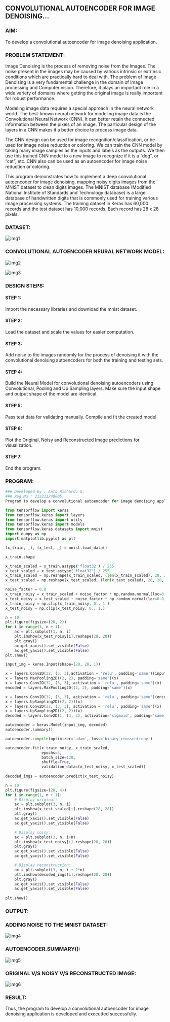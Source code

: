 ## CONVOLUTIONAL AUTOENCODER FOR IMAGE DENOISING...

### AIM:

To develop a convolutional autoencoder for image denoising application.

### PROBLEM STATEMENT:

Image Denoising is the process of removing noise from the Images. The noise present in the images may be caused by various intrinsic or extrinsic conditions which are practically hard to deal with. The problem of Image Denoising is a very fundamental challenge in the domain of Image processing and Computer vision. Therefore, it plays an important role in a wide variety of domains where getting the original image is really important for robust performance.

Modeling image data requires a special approach in the neural network world. The best-known neural network for modeling image data is the Convolutional Neural Network (CNN).
It can better retain the connected information between the pixels of an image. The particular design of the layers in a CNN makes it a better choice to process image data.

The CNN design can be used for image recognition/classification, or be used for image noise reduction or coloring. We can train the CNN model by taking many image samples as the inputs and labels as the outputs. We then use this trained CNN model to a new image to recognize if it is a “dog”, or “cat”, etc. CNN also can be used as an autoencoder for image noise reduction or coloring.

This program demonstrates how to implement a deep convolutional autoencoder for image denoising, mapping noisy digits images from the MNIST dataset to clean digits images.
The MNIST database (Modified National Institute of Standards and Technology database) is a large database of handwritten digits that is commonly used for training various image processing systems. The training dataset in Keras has 60,000 records and the test dataset has 10,000 records. Each record has 28 x 28 pixels.

### DATASET:

![img1](https://user-images.githubusercontent.com/93427534/202606749-39e6786e-48f8-4469-b741-c1e8e3583191.png)

### CONVOLUTIONAL AUTOENCODER NEURAL NETWORK MODEL:

![img2](https://user-images.githubusercontent.com/93427534/202607417-080ebc32-7682-4ca9-a675-86ab54b3aca6.png)

![img3](https://user-images.githubusercontent.com/93427534/202608426-1a2dfc36-9810-4fd4-9ea0-f1b794aa706c.png)

### DESIGN STEPS:

#### STEP 1:

Import the necessary libraries and download the mnist dataset.

#### STEP 2:

Load the dataset and scale the values for easier computation.

#### STEP 3:

Add noise to the images randomly for the process of denoising it with the convolutional denoising autoencoders for both the training and testing sets.

#### STEP 4:

Build the Neural Model for convolutional denoising autoencoders using Convolutional, Pooling and Up Sampling layers. Make sure the input shape and output shape of the model are identical.

#### STEP 5:

Pass test data for validating manually. Compile and fit the created model.

#### STEP 6:

Plot the Original, Noisy and Reconstructed Image predictions for visualization.

#### STEP 7:

End the program.

### PROGRAM:

```python
### Developed by : Anto Richard. S,
### Reg.No : 212221240005,
Program to develop a convolutional autoencoder for image denoising application.

from tensorflow import keras
from tensorflow.keras import layers
from tensorflow.keras import utils
from tensorflow.keras import models
from tensorflow.keras.datasets import mnist
import numpy as np
import matplotlib.pyplot as plt

(x_train, _), (x_test, _) = mnist.load_data()

x_train.shape

x_train_scaled = x_train.astype('float32') / 255.
x_test_scaled = x_test.astype('float32') / 255.
x_train_scaled = np.reshape(x_train_scaled, (len(x_train_scaled), 28, 28, 1))
x_test_scaled = np.reshape(x_test_scaled, (len(x_test_scaled), 28, 28, 1))

noise_factor = 0.8
x_train_noisy = x_train_scaled + noise_factor * np.random.normal(loc=0.0, scale=1.0, size=x_train_scaled.shape) 
x_test_noisy = x_test_scaled + noise_factor * np.random.normal(loc=0.0, scale=1.0, size=x_test_scaled.shape) 
x_train_noisy = np.clip(x_train_noisy, 0., 1.)
x_test_noisy = np.clip(x_test_noisy, 0., 1.)

n = 10
plt.figure(figsize=(20, 2))
for i in range(1, n + 1):
    ax = plt.subplot(1, n, i)
    plt.imshow(x_test_noisy[i].reshape(28, 28))
    plt.gray()
    ax.get_xaxis().set_visible(False)
    ax.get_yaxis().set_visible(False)
plt.show()

input_img = keras.Input(shape=(28, 28, 1))

x = layers.Conv2D(32, (3, 3),activation = 'relu', padding='same')(input_img)
x = layers.MaxPooling2D((2, 2), padding='same')(x)
x = layers.Conv2D(32, (3, 3), activation = 'relu', padding='same')(x)
encoded = layers.MaxPooling2D((2, 2), padding='same')(x)

x = layers.Conv2D(32, (3, 3), activation = 'relu', padding='same')(encoded)
x = layers.UpSampling2D((2, 2))(x)
x = layers.Conv2D(32, (3, 3), activation = 'relu', padding='same')(x)
x = layers.UpSampling2D((2, 2))(x)
decoded = layers.Conv2D(1, (3, 3), activation='sigmoid', padding='same')(x)

autoencoder = keras.Model(input_img, decoded)
autoencoder.summary()

autoencoder.compile(optimizer='adam', loss='binary_crossentropy')

autoencoder.fit(x_train_noisy, x_train_scaled,
                epochs=3,
                batch_size=128,
                shuffle=True,
                validation_data=(x_test_noisy, x_test_scaled))
                
decoded_imgs = autoencoder.predict(x_test_noisy)

n = 10
plt.figure(figsize=(20, 4))
for i in range(1, n + 1):
    # Display original:
    ax = plt.subplot(3, n, i)
    plt.imshow(x_test_scaled[i].reshape(28, 28))
    plt.gray()
    ax.get_xaxis().set_visible(False)
    ax.get_yaxis().set_visible(False)

    # Display noisy:
    ax = plt.subplot(3, n, i+n)
    plt.imshow(x_test_noisy[i].reshape(28, 28))
    plt.gray()
    ax.get_xaxis().set_visible(False)
    ax.get_yaxis().set_visible(False)    

    # Display reconstruction:
    ax = plt.subplot(3, n, i + 2*n)
    plt.imshow(decoded_imgs[i].reshape(28, 28))
    plt.gray()
    ax.get_xaxis().set_visible(False)
    ax.get_yaxis().set_visible(False)
    
plt.show()

```

### OUTPUT:

### ADDING NOISE TO THE MNIST DATASET:

![img4](https://user-images.githubusercontent.com/93427534/202611011-29ef99cf-57ab-4dd3-8eb7-aecb9c8c32c7.png)

### AUTOENCODER.SUMMARY():

![img5](https://user-images.githubusercontent.com/93427534/202611025-b3f24198-fe4a-4f60-84c9-37a0878029d3.png)

### ORIGINAL V/S NOISY V/S RECONSTRUCTED IMAGE:

![img6](https://user-images.githubusercontent.com/93427534/202611047-bf29669f-947a-4011-a85f-bbb5bbc36a92.png)

### RESULT:

Thus, the program to develop a convolutional autoencoder for image denoising application is developed and executted successfully.
